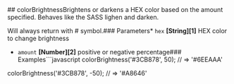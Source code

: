 <!-- Generated by documentation.js. Update this documentation by updating the source code. -->## colorBrightnessBrightens or darkens a HEX color based on the amount specified. Behaves like the SASS lighen and darken.
Will always return with # symbol.### Parameters*   `hex` **[String][1]** HEX color to change brightness
*   `amount` **[Number][2]** positive or negative percentage### Examples```javascript
colorBrightness('#3CB878', 50);
// => '#6EEAAA'

colorBrightness('#3CB878', -50);
// => '#A8646'
```Returns **[String][1]** Returns a manipulated HEX color**Meta***   **version**: 1.7.1[1]: https://developer.mozilla.org/docs/Web/JavaScript/Reference/Global_Objects/String[2]: https://developer.mozilla.org/docs/Web/JavaScript/Reference/Global_Objects/Number
